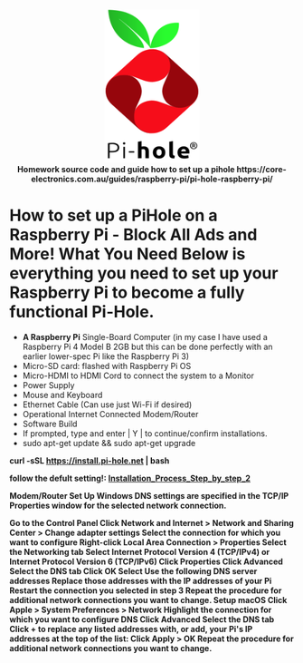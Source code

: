 <!-- markdownlint-configure-file { "MD004": { "style": "consistent" } } -->
<!-- markdownlint-disable MD033 -->
#

<p align="center">
  <img src="https://raw.githubusercontent.com/pi-hole/graphics/refs/heads/master/Vortex/vortex_with_text.svg" alt="Pi-hole website" width="168" height="270">
  <br>
  <strong>Homework source code and guide how to set up a pihole  https://core-electronics.com.au/guides/raspberry-pi/pi-hole-raspberry-pi/</strong>
</p>

<!-- markdownlint-enable MD033 -->

# How to set up a PiHole on a Raspberry Pi - Block All Ads and More! What You Need Below is everything you need to set up your Raspberry Pi to become a fully functional Pi-Hole.

- **A Raspberry Pi** Single-Board Computer (in my case I have used a Raspberry Pi 4 Model B 2GB but this can be done perfectly with an earlier lower-spec Pi like the Raspberry Pi 3)
- Micro-SD card: flashed with Raspberry Pi OS
- Micro-HDMI to HDMI Cord to connect the system to a Monitor
- Power Supply
- Mouse and Keyboard
- Ethernet Cable (Can use just Wi-Fi if desired)
- Operational Internet Connected Modem/Router
- Software Build
- If prompted, type and enter | Y | to continue/confirm installations.
- sudo apt-get update && sudo apt-get upgrade

 <strong>curl -sSL https://install.pi-hole.net | bash
 
**follow the defult setting!**: [Installation_Process_Step_by_step_2](https://docs.pi-hole.net/main/prerequisites/)

**Modem/Router Set Up Windows DNS settings are specified in the TCP/IP Properties window for the selected network connection.**

Go to the Control Panel Click Network and Internet > Network and Sharing Center > Change adapter settings Select the connection for which you want to configure Right-click Local Area Connection > Properties Select the Networking tab Select Internet Protocol Version 4 (TCP/IPv4) or Internet Protocol Version 6 (TCP/IPv6) Click Properties Click Advanced Select the DNS tab Click OK Select Use the following DNS server addresses Replace those addresses with the IP addresses of your Pi Restart the connection you selected in step 3 Repeat the procedure for additional network connections you want to change. Setup macOS Click Apple > System Preferences > Network Highlight the connection for which you want to configure DNS Click Advanced Select the DNS tab Click + to replace any listed addresses with, or add, your Pi's IP addresses at the top of the list: Click Apply > OK Repeat the procedure for additional network connections you want to change.
